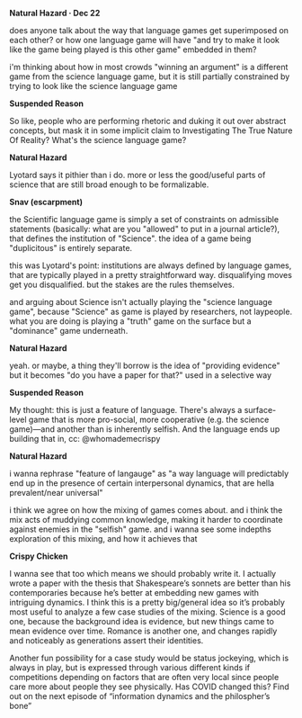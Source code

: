 **Natural Hazard · Dec 22**

does anyone talk about the way that language games get superimposed on each other? or how one language game will have "and try to make it look like the game being played is this other game" embedded in them?

i'm thinking about how in most crowds "winning an argument" is a different game from the science language game, but it is still partially constrained by trying to look like the science language game

**Suspended Reason**

So like, people who are performing rhetoric and duking it out over abstract concepts, but mask it in some implicit claim to Investigating The True Nature Of Reality? What's the science language game?

**Natural Hazard**

Lyotard says it pithier than i do. more or less the good/useful parts of science that are still broad enough to be formalizable.

**Snav (escarpment)**

the Scientific language game is simply a set of constraints on admissible statements (basically: what are you "allowed" to put in a journal article?), that defines the institution of "Science". the idea of a game being "duplicitous" is entirely separate.

this was Lyotard's point: institutions are always defined by language games, that are typically played in a pretty straightforward way. disqualifying moves get you disqualified. but the stakes are the rules themselves.

and arguing about Science isn't actually playing the "science language game", because "Science" as game is played by researchers, not laypeople. what you are doing is playing a "truth" game on the surface but a "dominance" game underneath.

**Natural Hazard**

yeah. or maybe, a thing they'll borrow is the idea of "providing evidence" but it becomes "do you have a paper for that?" used in a selective way

**Suspended Reason**

My thought: this is just a feature of language. There's always a surface-level game that is more pro-social, more cooperative (e.g. the science game)—and another than is inherently selfish. And the language ends up building that in, cc: @whomademecrispy

**Natural Hazard**

i wanna rephrase "feature of langauge" as "a way language will predictably end up in the presence of certain interpersonal dynamics, that are hella prevalent/near universal"

i think we agree on how the mixing of games comes about. and i think the mix acts of muddying common knowledge, making it harder to coordinate against enemies in the "selfish" game. and i wanna see some indepths exploration of this mixing, and how it achieves that

**Crispy Chicken**

I wanna see that too which means we should probably write it. I actually wrote a paper with the thesis that Shakespeare’s sonnets are better than his contemporaries because he’s better at embedding new games with intriguing dynamics. I think this is a pretty big/general idea so it’s probably most useful to analyze a few case studies of the mixing. Science is a good one, because the background idea is evidence, but new things came to mean evidence over time. Romance is another one, and changes rapidly and noticeably as generations assert their identities.

Another fun possibility for a case study would be status jockeying, which is always in play, but is expressed through various different kinds if competitions depending on factors that are often very local since people care more about people they see physically. Has COVID changed this? Find out on the next episode of “information dynamics and the philospher’s bone”
